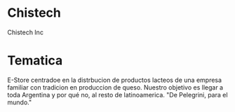 # Chistech
Chistech Inc
# Tematica
E-Store centradoe en la distrbucion de productos lacteos de una empresa familiar con tradicion en produccion de queso.
Nuestro objetivo es llegar a toda Argentina y por qué no, al resto de latinoamerica.
"De Pelegrini, para el mundo."

